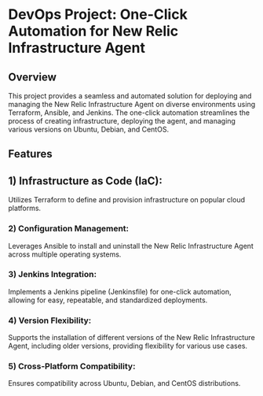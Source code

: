 # DevOps Project: One-Click Automation for New Relic Infrastructure Agent

## Overview
This project provides a seamless and automated solution for deploying and managing the New Relic Infrastructure Agent on diverse environments using Terraform, Ansible, and Jenkins. The one-click automation streamlines the process of creating infrastructure, deploying the agent, and managing various versions on Ubuntu, Debian, and CentOS.

## Features
## 1) Infrastructure as Code (IaC): 
Utilizes Terraform to define and provision infrastructure on popular cloud platforms.

### 2) Configuration Management: 
Leverages Ansible to install and uninstall the New Relic Infrastructure Agent across multiple operating systems.

### 3) Jenkins Integration: 
Implements a Jenkins pipeline (Jenkinsfile) for one-click automation, allowing for easy, repeatable, and standardized deployments.

### 4) Version Flexibility: 
Supports the installation of different versions of the New Relic Infrastructure Agent, including older versions, providing flexibility for various use cases.

### 5) Cross-Platform Compatibility: 
Ensures compatibility across Ubuntu, Debian, and CentOS distributions.
